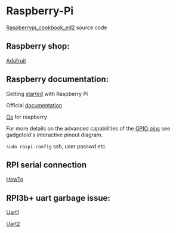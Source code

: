 # Raspberry-Pi

[Raspberrypi_cookbook_ed2](https://github.com/simonmonk/raspberrypi_cookbook_ed2) source code

## Raspberry shop:

[Adafruit](https://www.adafruit.com/)

## Raspberry documentation:
Getting [started](https://projects.raspberrypi.org/en/pathways/getting-started-with-raspberry-pi) with Raspberry Pi

Official [documentation](https://www.raspberrypi.org/documentation/)

[Os](https://www.raspberrypi.org/downloads/) for raspberry

For more details on the advanced capabilities of the [GPIO pins](https://pinout.xyz/) see gadgetoid's interactive pinout diagram.

`sudo raspi-config` ssh, user passwd etc.

## RPI serial connection

[HowTo](https://elinux.org/RPi_Serial_Connection)

## RPI3b+ uart garbage issue:

[Uart1](https://raspberrypi.stackexchange.com/questions/43788/pi-3-boot-with-uart-console)

[Uart2](https://raspberrypi.stackexchange.com/questions/45007/garbage-on-raspberry-pi-console)
